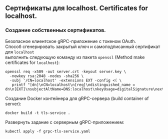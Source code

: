 ## Сертификаты для localhost. Certificates for localhost.  

### Создание собственных сертификатов.    
Безопасное клиентское gRPC-приложение с токеном OAuth.    
Способ сгенерировать закрытый ключ и самоподписанный сертификат для `localhost`  
выполнить следующую команду из пакета `openssl` (Method make certificates for `localhost`):  
  
```shell script
openssl req -x509 -out server.crt -keyout server.key \
  -newkey rsa:2048 -nodes -sha256 \
  -subj '/CN=localhost' -extensions EXT -config <( \
   printf "[dn]\nCN=localhost\n[req]\ndistinguished_name = dn\n[EXT]\nsubjectAltName=DNS:localhost\nkeyUsage=digitalSignature\nextendedKeyUsage=serverAuth")
```

Создание Docker контейнера для gRPC-сервера (build container of server):      

```shell script
docker build -t tls-service .
```

Развернуть задание с серверным gRPC-приложением:         

```shell script
kubectl apply -f grpc-tls-service.yaml
```
